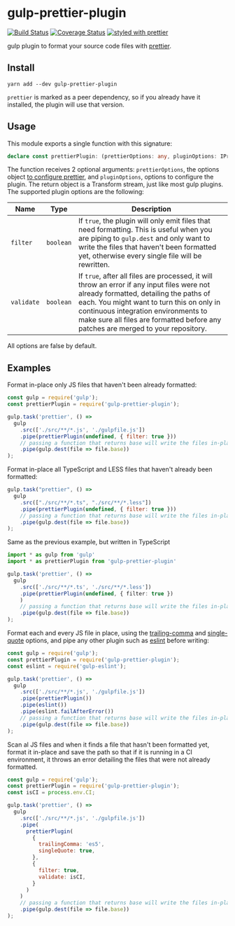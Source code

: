 # gulp-prettier-plugin

[![Build Status](https://travis-ci.org/GAumala/gulp-prettier-plugin.svg?branch=master)](https://travis-ci.org/GAumala/gulp-prettier-plugin) [![Coverage Status](https://coveralls.io/repos/github/GAumala/gulp-prettier-plugin/badge.svg?branch=master)](https://coveralls.io/github/GAumala/gulp-prettier-plugin?branch=master) [![styled with prettier](https://img.shields.io/badge/styled_with-prettier-ff69b4.svg)](https://github.com/prettier/prettier)

gulp plugin to format your source code files with [prettier](https://github.com/prettier/prettier).

## Install

```
yarn add --dev gulp-prettier-plugin
```

`prettier` is marked as a peer dependency, so if you already have it installed, the plugin will use that version.

## Usage

This module exports a single function with this signature:

```TypeScript
declare const prettierPlugin: (prettierOptions: any, pluginOptions: IPrettierPluginOptions) => PrettierTransform;
```

The function receives 2 optional arguments: `prettierOptions`, the options object [to configure prettier](https://github.com/prettier/prettier#options), and `pluginOptions`, options to configure the plugin. The return object is a Transform stream, just like most gulp plugins. The supported plugin options are the following:

Name | Type | Description
--- | --- | ---
`filter` | `boolean` | If `true`, the plugin will only emit files that need formatting.  This is useful when you are piping to `gulp.dest` and only want to write the files that haven't been formatted yet, otherwise every single file will be rewritten.
`validate` | `boolean` | If `true`, after all files are processed, it will throw an error if any input files were not already formatted, detailing the paths of each. You might want to turn this on only in continuous integration environments to make sure all files are formatted before any patches are merged to your repository.

All options are false by default.

## Examples

Format in-place only JS files that haven't been already formatted:

``` javascript
const gulp = require('gulp');
const prettierPlugin = require('gulp-prettier-plugin');

gulp.task('prettier', () =>
  gulp
    .src(['./src/**/*.js', './gulpfile.js'])
    .pipe(prettierPlugin(undefined, { filter: true }))
    // passing a function that returns base will write the files in-place
    .pipe(gulp.dest(file => file.base))
);
```

Format in-place all TypeScript and LESS files that haven't already been formatted:

``` javascript
gulp.task("prettier", () =>
  gulp
    .src(["./src/**/*.ts", "./src/**/*.less"])
    .pipe(prettierPlugin(undefined, { filter: true }))
    // passing a function that returns base will write the files in-place
    .pipe(gulp.dest(file => file.base))
);
```
Same as the previous example, but written in TypeScript

``` typescript
import * as gulp from 'gulp'
import * as prettierPlugin from 'gulp-prettier-plugin'

gulp.task('prettier', () =>
  gulp
    .src(['./src/**/*.ts', './src/**/*.less'])
    .pipe(prettierPlugin(undefined, { filter: true })
    )
    // passing a function that returns base will write the files in-place
    .pipe(gulp.dest(file => file.base))
);
```

Format each and every JS file in place, using the [trailing-comma](https://github.com/prettier/prettier#trailing-commas) and [single-quote](https://github.com/prettier/prettier#quotes) options, and pipe any other plugin such as [eslint](eslint.org) before writing:

``` javascript
const gulp = require('gulp');
const prettierPlugin = require('gulp-prettier-plugin');
const eslint = require('gulp-eslint');

gulp.task('prettier', () =>
  gulp
    .src(['./src/**/*.js', './gulpfile.js'])
    .pipe(prettierPlugin())
    .pipe(eslint())
    .pipe(eslint.failAfterError())
    // passing a function that returns base will write the files in-place
    .pipe(gulp.dest(file => file.base))
);
```

Scan al JS files and when it finds a file that hasn't been formatted yet, format it in-place and save the path so that if it is running in a CI environment, it throws an error detailing the files that were not already formatted.

``` javascript
const gulp = require('gulp');
const prettierPlugin = require('gulp-prettier-plugin');
const isCI = process.env.CI;

gulp.task('prettier', () =>
  gulp
    .src(['./src/**/*.js', './gulpfile.js'])
    .pipe(
      prettierPlugin(
        {
          trailingComma: 'es5',
          singleQuote: true,
        },
        {
          filter: true,
          validate: isCI,
        }
      )
    )
    // passing a function that returns base will write the files in-place
    .pipe(gulp.dest(file => file.base))
);
```
